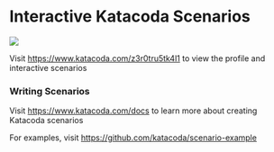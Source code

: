 # Interactive Katacoda Scenarios

[![](http://shields.katacoda.com/katacoda/z3r0tru5tk4l1/count.svg)](https://www.katacoda.com/z3r0tru5tk4l1 "Get your profile on Katacoda.com")

Visit https://www.katacoda.com/z3r0tru5tk4l1 to view the profile and interactive scenarios

### Writing Scenarios
Visit https://www.katacoda.com/docs to learn more about creating Katacoda scenarios

For examples, visit https://github.com/katacoda/scenario-example
